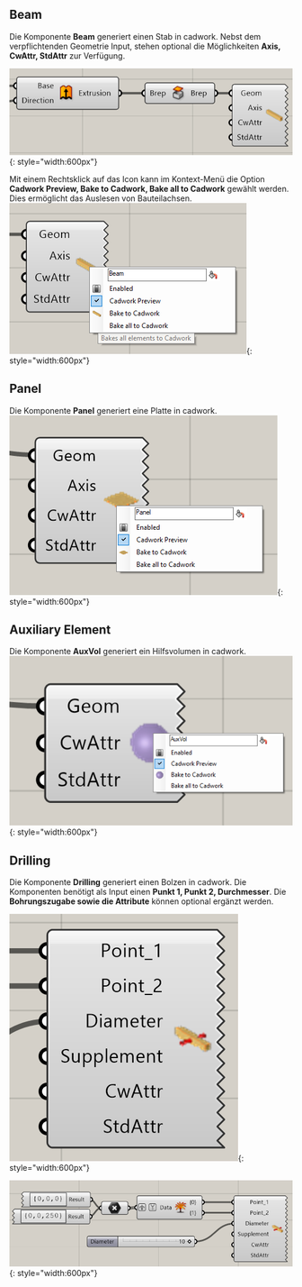 ## Beam

Die Komponente **Beam** generiert einen Stab in cadwork. 
Nebst dem verpflichtenden Geometrie Input, stehen optional die Möglichkeiten **Axis, CwAttr, StdAttr** zur Verfügung. 

![Backup Text](../img/beam.png "Beam"){: style="width:600px"}

Mit einem Rechtsklick auf das Icon kann im Kontext-Menü die Option **Cadwork Preview, Bake to Cadwork, Bake all to Cadwork** gewählt werden. Dies ermöglicht das Auslesen von Bauteilachsen. 
![Backup Text](../img/beam_bake.png "Beam"){: style="width:600px"}

## Panel

Die Komponente **Panel** generiert eine Platte in cadwork.
![Backup Text](../img/panel.png "Panel"){: style="width:600px"}

## Auxiliary Element

Die Komponente **AuxVol** generiert ein Hilfsvolumen in cadwork.
![Backup Text](../img/auxi.png "Panel"){: style="width:600px"}

## Drilling

Die Komponente **Drilling** generiert einen Bolzen in cadwork. Die Komponenten benötigt als Input einen **Punkt 1, Punkt 2, Durchmesser**. Die **Bohrungszugabe sowie die Attribute** können optional ergänzt werden. 

![Backup Text](../img/drill.png "Drilling"){: style="width:600px"}

![Backup Text](../img/drilling.png "Drilling"){: style="width:600px"}